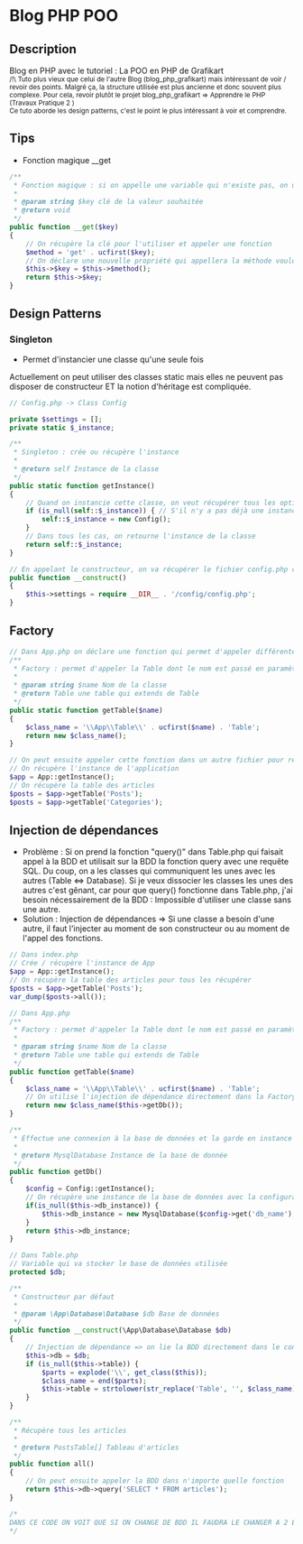 # Blog PHP POO
## Description
Blog en PHP avec le tutoriel : La POO en PHP de Grafikart
<br>
<small>
/!\ Tuto plus vieux que celui de l'autre Blog (blog_php_grafikart) mais intéressant de voir / revoir des points. Malgré ça, la structure utilisée est plus ancienne et donc souvent plus complexe. Pour cela, revoir plutôt le projet blog_php_grafikart => Apprendre le PHP (Travaux Pratique 2
)
<br>
Ce tuto aborde les design patterns, c'est le point le plus intéressant à voir et comprendre.
</small>

## Tips
- Fonction magique __get
```PHP
/**
 * Fonction magique : si on appelle une variable qui n'existe pas, on utilise cette variable selon nos besoins. ATTENTION : ne pas en abuser (voir ne pas l'utiliser)
 *
 * @param string $key clé de la valeur souhaitée
 * @return void
 */
public function __get($key)
{
    // On récupère la clé pour l'utiliser et appeler une fonction
    $method = 'get' . ucfirst($key);
    // On déclare une nouvelle propriété qui appellera la méthode voulue la prochaine fois qu'on utilisera cette propriété (= utilisation de la méthode magique une seule fois)
    $this->$key = $this->$method();
    return $this->$key;
}
```

## Design Patterns
### Singleton
- Permet d'instancier une classe qu'une seule fois

Actuellement on peut utiliser des classes static mais elles ne peuvent pas disposer de constructeur ET la notion d'héritage est compliquée.
```PHP
// Config.php -> Class Config

private $settings = [];
private static $_instance;

/**
 * Singleton : crée ou récupère l'instance
 *
 * @return self Instance de la classe
 */
public static function getInstance()
{
    // Quand on instancie cette classe, on veut récupérer tous les options del a BDD : user_name, bdd_name...
    if (is_null(self::$_instance)) { // S'il n'y a pas déjà une instance, on la crée
        self::$_instance = new Config();
    }
    // Dans tous les cas, on retourne l'instance de la classe
    return self::$_instance;
}

// En appelant le constructeur, on va récupérer le fichier config.php contenant la configuration dans un tableau
public function __construct()
{
    $this->settings = require __DIR__ . '/config/config.php';
}
```

## Factory
```PHP
// Dans App.php on déclare une fonction qui permet d'appeler différentes tables
/**
 * Factory : permet d'appeler la Table dont le nom est passé en paramètre
 *
 * @param string $name Nom de la classe
 * @return Table une table qui extends de Table
 */
public static function getTable($name)
{
    $class_name = '\\App\\Table\\' . ucfirst($name) . 'Table';
    return new $class_name();
}

// On peut ensuite appeler cette fonction dans un autre fichier pour récupérer les tables voulues et utiliser les requêtes SQL associées
// On récupère l'instance de l'application
$app = App::getInstance();
// On récupère la table des articles
$posts = $app->getTable('Posts');
$posts = $app->getTable('Categories');
```

## Injection de dépendances
- Problème : Si on prend la fonction "query()" dans Table.php qui faisait appel à la BDD et utilisait sur la BDD la fonction query avec une requête SQL. Du coup, on a les classes qui communiquent les unes avec les autres (Table <=> Database). Si je veux dissocier les classes les unes des autres c'est gênant, car pour que query() fonctionne dans Table.php, j'ai besoin nécessairement de la BDD : Impossible d'utiliser une classe sans une autre.
- Solution : Injection de dépendances => Si une classe a besoin d'une autre, il faut l'injecter au moment de son constructeur ou au moment de l'appel des fonctions.
```PHP
// Dans index.php
// Crée / récupère l'instance de App
$app = App::getInstance();
// On récupère la table des articles pour tous les récupérer
$posts = $app->getTable('Posts');
var_dump($posts->all());

// Dans App.php
/**
 * Factory : permet d'appeler la Table dont le nom est passé en paramètre
 *
 * @param string $name Nom de la classe
 * @return Table une table qui extends de Table
 */
public function getTable($name)
{
    $class_name = '\\App\\Table\\' . ucfirst($name) . 'Table';
    // On utilise l'injection de dépendance directement dans la Factory
    return new $class_name($this->getDb());
}

/**
 * Effectue une connexion à la base de données et la garde en instance de classe
 *
 * @return MysqlDatabase Instance de la base de donnée
 */
public function getDb()
{
    $config = Config::getInstance();
    // On récupère une instance de la base de données avec la configuration
    if(is_null($this->db_instance)) {
        $this->db_instance = new MysqlDatabase($config->get('db_name'), $config->get('db_user'), $config->get('db_pass'), $config->get('db_host'));
    }
    return $this->db_instance;
}

// Dans Table.php
// Variable qui va stocker le base de données utilisée
protected $db;

/**
 * Constructeur par défaut
 *
 * @param \App\Database\Database $db Base de données
 */
public function __construct(\App\Database\Database $db)
{
    // Injection de dépendance => on lie la BDD directement dans le constructeur
    $this->db = $db;
    if (is_null($this->table)) {
        $parts = explode('\\', get_class($this));
        $class_name = end($parts);
        $this->table = strtolower(str_replace('Table', '', $class_name));
    }
}

/**
 * Récupère tous les articles
 *
 * @return PostsTable[] Tableau d'articles
 */
public function all()
{
    // On peut ensuite appeler la BDD dans n'importe quelle fonction
    return $this->db->query('SELECT * FROM articles');
}

/*
DANS CE CODE ON VOIT QUE SI ON CHANGE DE BDD IL FAUDRA LE CHANGER A 2 ENDROITS UNIQUEMENT => dans App->getDb() et dans le constructeur de Table.php
*/
```